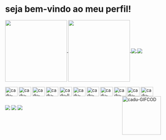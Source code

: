 # seja bem-vindo ao meu perfil!
<a href="https://github.com/anuraghazra/github-readme-stats">
  <img height=200 align="center" src="https://github-readme-stats.vercel.app/api?username=carloseduardosousa&show_icons=true&theme=blue_navy" />
</a>
<a href="https://github.com/anuraghazra/convoychat">
  <img height=200 align="center" src="https://github-readme-stats.vercel.app/api/top-langs?username=carloseduardosousa&layout=compact&langs_count=8&card_width=320&theme=blue_navy" />
</a>
<a href="https://github.com/anuraghazra/github-readme-stats">
  <img align="center" src="https://github-readme-stats.vercel.app/api/pin/?username=carloseduardosousa&repo=github-readme-stats&theme=blue_navy" />
</a>
<a href="https://github.com/anuraghazra/convoychat">
  <img align="center" src="https://github-readme-stats.vercel.app/api/pin/?username=carloseduardosousa&repo=convoychat&theme=blue_navy" />
</a>
<div style=dispaly: inline_block"><br>
  <img align="center" alt="cadu-Js" height="30" width="40" src="https://cdn.jsdelivr.net/gh/devicons/devicon@latest/icons/javascript/javascript-original.svg" />
  <img align="center" alt="cadu-Htm" height="30" width="40" src="https://cdn.jsdelivr.net/gh/devicons/devicon@latest/icons/html5/html5-original.svg" />
  <img align="center" alt="cadu-Css" height="30" width="40" src="https://cdn.jsdelivr.net/gh/devicons/devicon@latest/icons/css3/css3-original.svg" />
  <img align="center" alt="cadu-Ps" height="30" width="40" src="https://cdn.jsdelivr.net/gh/devicons/devicon@latest/icons/photoshop/photoshop-original.svg" />
  <img align="center" alt="cadu-Il" height="30" width="40" src="https://cdn.jsdelivr.net/gh/devicons/devicon@latest/icons/illustrator/illustrator-plain.svg" />
  <img align="center" alt="cadu-Unity" height="30" width="40" src="https://cdn.jsdelivr.net/gh/devicons/devicon@latest/icons/unity/unity-plain.svg" />
  <img align="center" alt="cadu-Blender" height="30" width="40" src="https://cdn.jsdelivr.net/gh/devicons/devicon@latest/icons/blender/blender-original.svg" />
  <img align="center" alt="cadu-Netlify" height="30" width="40" src="https://cdn.jsdelivr.net/gh/devicons/devicon@latest/icons/netlify/netlify-original.svg" />
  <img align="center" alt="cadu-Githubcode" height="30" width="40" src="https://cdn.jsdelivr.net/gh/devicons/devicon@latest/icons/githubcodespaces/githubcodespaces-plain.svg" />
  <img align="center" alt="cadu-Ts" height="30" width="40" src="https://cdn.jsdelivr.net/gh/devicons/devicon@latest/icons/typescript/typescript-original.svg" />
  <img align="center" alt="cadu-Git" height="30" width="40" src="https://cdn.jsdelivr.net/gh/devicons/devicon@latest/icons/git/git-original.svg" />
  <img align="right" alt="cadu-GIFCOD" height="125"  width="125" src="https://cdn.discordapp.com/attachments/844291670555099197/1213926138519486585/c3034b06-d6c9-4509-a4ae-4421e49ec571.gif?ex=65f73fd1&is=65e4cad1&hm=bc494f778ada91fa508ab21c3bf48dc5da9324757976527353b3aee28010a7aa">
</div>

##

<div>
<a href="https://www.instagram.com/cduslz.zip/" target="_blanck"><img src="https://img.shields.io/badge/Instagram-E4405F?style=for-the-badge&logo=instagram&logoColor=white"
target="_blanck"></a>
<a href="https://www.linkedin.com/in/carlos-eduardo-de-sousa-a6954b2b7" target="_blanck"><img src="https://img.shields.io/badge/LinkedIn-0077B5?style=for-the-badge&logo=linkedin&logoColor=white"target="_blanck"/></a>
<a href="mailto:katsume.cadu@gmail.com" target="_blanck"><img src="https://img.shields.io/badge/Gmail-D14836?style=for-the-badge&logo=gmail&logoColor=white"target="_blanck"/></a>
</div>

